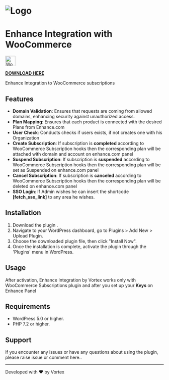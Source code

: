 # ![Logo](/images/white_enhance.svg "Enhance Logo")  
# Enhance Integration with WooCommerce
<img src="/images/woo.png" alt="Woo Logo" width="32" height="32">

**<a href="https://github.com/esjau/Woo-Plugin-for-Enhance.com-Panel/raw/main/enhance.zip" target="_blank">DOWNLOAD HERE</a>**

Enhance Integration to WooCommerce subscriptions

## Features

- **Domain Validation**: Ensures that requests are coming from allowed domains, enhancing security against unauthorized access.
- **Plan Mapping**: Ensures that each product is connected with the desired Plans from Enhance.com
- **User Check**: Conducts checks if users exists, if not creates one with his Organization
- **Create Subscription**: If subscription is **completed** according to WooCommerce Subscription hooks then the corresponding plan will be attached with domain and account on enhance.com panel
- **Suspend Subscription**: If subscription is **suspended** according to WooCommerce Subscription hooks then the corresponding plan will be set as Suspended on enhance.com panel
- **Cancel Subscription**: If subscription is **canceled** according to WooCommerce Subscription hooks then the corresponding plan will be deleted on enhance.com panel
- **SSO Login**: If Admin wishes he can insert the shortcode **[fetch_sso_link]** to any area he wishes.


## Installation

1. Download the plugin .
2. Navigate to your WordPress dashboard, go to Plugins > Add New > Upload Plugin.
3. Choose the downloaded plugin file, then click "Install Now".
4. Once the installation is complete, activate the plugin through the 'Plugins' menu in WordPress.

## Usage

After activation, Enhance Integration by Vortex works only with WooCommerce Subscriptions plugin and after you set up your **Keys** on Enhance Panel

## Requirements

- WordPress 5.0 or higher.
- PHP 7.2 or higher.

## Support

If you encounter any issues or have any questions about using the plugin, please raise issue or comment here..

---

Developed with ❤ by Vortex
